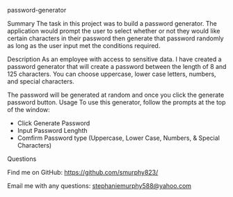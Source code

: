 password-generator

Summary
The task in this project was to build a password generator. The application would prompt the user to select whether or not they would like certain characters in their password then generate that password randomly as long as the user input met the conditions required.

Description
As an  employee with access to sensitive data. I have created a password generator that will 
create a password between the length of 8 and 125 characters. You can choose uppercase, 
lower case letters, numbers, and special characters.

The password will be generated at random and once you click the generate password button.
Usage
To use this generator, follow the prompts at the top of the window:

* Click Generate Password
* Input Password Lenghth
* Comfirm Password type (Uppercase, Lower Case, Numbers, & Special Characters)

Questions

Find me on GitHub: https://github.com/smurphy823/

Email me with any questions: stephaniemurphy588@yahoo.com